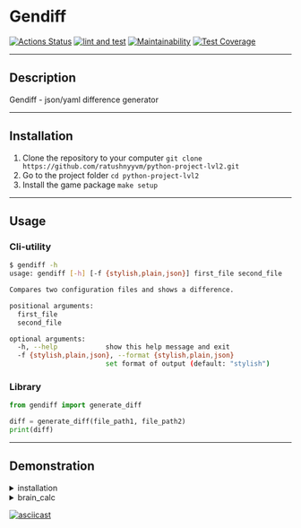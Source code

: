 # Gendiff

[![Actions Status](https://github.com/ratushnyyvm/python-project-lvl2/workflows/hexlet-check/badge.svg)](https://github.com/ratushnyyvm/python-project-lvl2/actions)
[![lint and test](https://github.com/ratushnyyvm/python-project-lvl2/actions/workflows/gendiff-CI.yml/badge.svg)](https://github.com/ratushnyyvm/python-project-lvl2/actions/workflows/gendiff-CI.yml)
[![Maintainability](https://api.codeclimate.com/v1/badges/80bb23f69bdce8f4bb02/maintainability)](https://codeclimate.com/github/ratushnyyvm/python-project-lvl2/maintainability)
[![Test Coverage](https://api.codeclimate.com/v1/badges/80bb23f69bdce8f4bb02/test_coverage)](https://codeclimate.com/github/ratushnyyvm/python-project-lvl2/test_coverage)

---

## Description
Gendiff - json/yaml difference generator

---

## Installation
1. Clone the repository to your computer `git clone https://github.com/ratushnyyvm/python-project-lvl2.git`
2. Go to the project folder `cd python-project-lvl2`
3. Install the game package `make setup`

---

## Usage

### Cli-utility
``` bash
$ gendiff -h
usage: gendiff [-h] [-f {stylish,plain,json}] first_file second_file

Compares two configuration files and shows a difference.

positional arguments:
  first_file
  second_file

optional arguments:
  -h, --help            show this help message and exit
  -f {stylish,plain,json}, --format {stylish,plain,json}
                        set format of output (default: "stylish")
```

### Library
``` python
from gendiff import generate_diff

diff = generate_diff(file_path1, file_path2)
print(diff)
```

---

## Demonstration

<details>
  <summary>installation</summary>
    
  [![asciicast](https://asciinema.org/a/LTGDQ0FKulquqcR4nOFHLKJAQ.svg)](https://asciinema.org/a/LTGDQ0FKulquqcR4nOFHLKJAQ)
</details>

<details>
  <summary>brain_calc</summary>
    
  ### win
  [![asciicast](https://asciinema.org/a/wlH3YnemKkvupRP4Bk8SBgHlm.svg)](https://asciinema.org/a/wlH3YnemKkvupRP4Bk8SBgHlm)

  ### loss
  [![asciicast](https://asciinema.org/a/iSlmp2GNEEx3NOxPlGTAkwEkv.svg)](https://asciinema.org/a/iSlmp2GNEEx3NOxPlGTAkwEkv)
</details>



[![asciicast](https://asciinema.org/a/x9AZ1aUHJU9sJeP44CnOP25gY.svg)](https://asciinema.org/a/x9AZ1aUHJU9sJeP44CnOP25gY)
